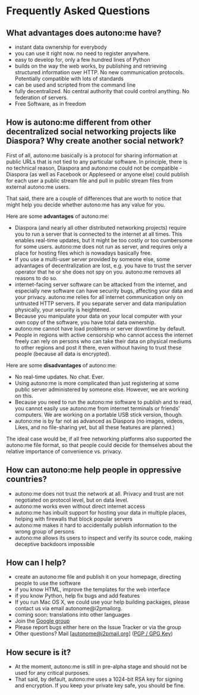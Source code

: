# Frequently  Asked Questions #

## What advantages does autono:me have? ##

  * instant data ownership for everybody
  * you can use it right now. no need to register anywhere.
  * easy to develop for, only a few hundred lines of Python
  * builds on the way the web works, by publishing and retrieving structured information over HTTP. No new communication protocols. Potentially compatible with lots of standards
  * can be used and scripted from the command line
  * fully decentralized. No central authority that could control anything. No federation of servers.
  * Free Software, as in freedom


## How is autono:me different from other decentralized social networking projects like Diaspora? Why create another social network? ##

First of all, autono:me basically is a protocol for sharing information at public URLs that is not tied to any particular software. In principle, there is no technical reason, Diaspora and autono:me could not be compatible - Diaspora (as well as Facebook or Appleseed or anyone else) could publish for each user a public stream file and pull in public stream files from external autono:me users.

That said, there are a couple of differences that are worth to notice that might help you decide whether autono:me has any value for you.

Here are some **advantages** of autono:me:

  * Diaspora (and nearly all other distributed networking projects) require you to run a server that is connected to the internet at all times. This enables real-time updates, but it might be too costly or too cumbersome for some users. autono:me does not run as server, and requires only a place for hosting files which is nowadays basically free.
  * If you use a multi-user server provided by someone else, some advantages of decentralization are lost, e.g. you have to trust the server operator that he or she does not spy on you. autono:me removes all reasons to do so.
  * internet-facing server software can be attacked from the internet, and especially new software can have security bugs, affecting your data and your privacy. autono:me relies for all internet communication only on untrusted HTTP servers. If you separate server and data manipulation physically, your security is heightened.
  * Because you manipulate your data on your local computer with your own copy of the software, you have total data ownership.
  * autono:me cannot have load problems or server downtime by default.
  * People in regions with active censorship who cannot access the internet freely can rely on persons who can take their data on physical mediums to other regions and post it there, even without having to trust these people (because all data is encrypted).

Here are some **disadvantages** of autono:me:

  * No real-time updates. No chat. Ever.
  * Using autono:me is more complicated than just registering at some public server administered by someone else. However, we are working on this.
  * Because you need to run the autono:me software to publish and to read, you cannot easily use autono:me from internet terminals or friends' computers. We are working on a portable USB stick version, though.
  * autono:me is by far not as advanced as Diaspora (no images, videos, Likes, and no file-sharing yet, but all these features are planned.)

The ideal case would be, if all free networking platforms also supported the autono:me file format, so that people could decide for themselves about the relative importance of convenience vs. privacy.

## How can autono:me help people in oppressive countries? ##

  * autono:me does not trust the network at all. Privacy and trust are not negotiated on protocol level, but on data level.
  * autono:me works even without direct internet access
  * autono:me has inbuilt support for hosting your data in multiple places, helping with firewalls that block popular servers
  * autono:me makes it hard to accidentally publish information to the wrong group of persons
  * autono:me allows its users to inspect and verify its source code, making deceptive backdoors impossible

## How can I help? ##

  * create an autono:me file and publish it on your homepage, directing people to use the software
  * if you know HTML, improve the templates for the web interface
  * if you know Python, help fix bugs and add features
  * If you run Mac OS X, we could use your help building packages, please contact us via email autonome@i2pmailorg.
  * coming soon: translations into other languages
  * Join the [Google group](http://groups.google.com/group/autonome-discuss/)
  * Please report bugs either here on the Issue Tracker or via the group
  * Other questions? Mail [autonome@i2pmail.org]  ([PGP / GPG Key](PGPKey.md))

## How secure is it? ##

  * At the moment, autono:me is still in pre-alpha stage and should not be used for any critical purposes.
  * That said, by default, autono:me uses a 1024-bit RSA key for signing and encryption. If you keep your private key safe, you should be fine.